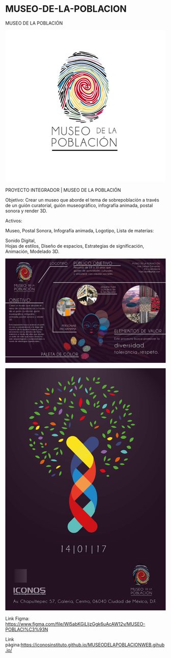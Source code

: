 # MUSEO-DE-LA-POBLACION
MUSEO DE LA POBLACIÓN 

![LOGOTIPO](https://github.com/IconosInstituto/MUSEODELAPOBLACION/blob/master/img/LOGOTIPO.png)

PROYECTO INTEGRADOR | MUSEO DE LA POBLACIÓN


Objetivo:
Crear un museo que aborde el tema de sobrepoblación a través de un guión curatorial, guión museográfico, infografía animada, postal sonora y render 3D.

Activos:

Museo, 
Postal Sonora, 
Infografía animada, 
Logotipo, 
Lista de materias:

Sonido Digital,  
Hojas de estilos, 
Diseño de espacios, 
Estrategias de significación, 
Animación, 
Modelado 3D.

![INFOGRAFÍA](https://github.com/IconosInstituto/MUSEODELAPOBLACION/blob/master/img/INFOGRAFIA.jpg)



![PÓSTER](https://github.com/IconosInstituto/MUSEODELAPOBLACION/blob/master/img/POSTER.jpg)


Link Figma: https://www.figma.com/file/Wl5abKGiLljzGgk6uAcAW12v/MUSEO-POBLACI%C3%93N

Link pàgina:https://iconosinstituto.github.io/MUSEODELAPOBLACIONWEB.gihub.io/


